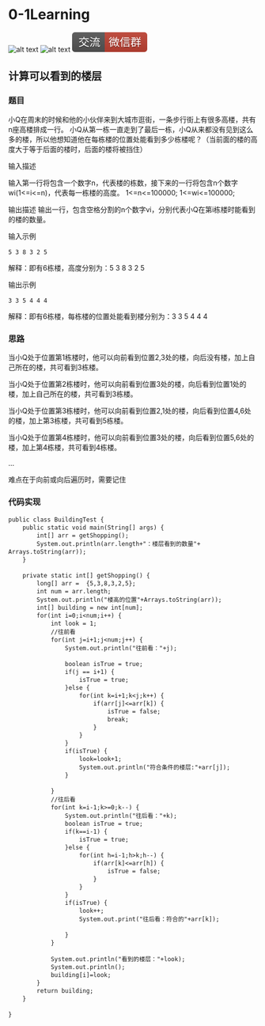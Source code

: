 # 0-1Learning

![alt text](../../static/common/svg/luoxiaosheng.svg "公众号")
![alt text](../../static/common/svg/luoxiaosheng_learning.svg "学习")
![alt text](../../static/common/svg/luoxiaosheng_wechat.svg "微信")


## 计算可以看到的楼层

### 题目
小Q在周末的时候和他的小伙伴来到大城市逛街，一条步行街上有很多高楼，共有n座高楼排成一行。
小Q从第一栋一直走到了最后一栋，小Q从来都没有见到这么多的楼，所以他想知道他在每栋楼的位置处能看到多少栋楼呢？（当前面的楼的高度大于等于后面的楼时，后面的楼将被挡住）

输入描述

输入第一行将包含一个数字n，代表楼的栋数，接下来的一行将包含n个数字wi(1<=i<=n)，代表每一栋楼的高度。
1<=n<=100000;
1<=wi<=100000;

输出描述
输出一行，包含空格分割的n个数字vi，分别代表小Q在第i栋楼时能看到的楼的数量。

输入示例
```
5 3 8 3 2 5
```
解释：即有6栋楼，高度分别为：5 3 8 3 2 5

输出示例
```
3 3 5 4 4 4
```
解释：即有6栋楼，每栋楼的位置处能看到楼分别为：3 3 5 4 4 4

### 思路
当小Q处于位置第1栋楼时，他可以向前看到位置2,3处的楼，向后没有楼，加上自己所在的楼，共可看到3栋楼。

当小Q处于位置第2栋楼时，他可以向前看到位置3处的楼，向后看到位置1处的楼，加上自己所在的楼，共可看到3栋楼。

当小Q处于位置第3栋楼时，他可以向前看到位置2,1处的楼，向后看到位置4,6处的楼，加上第3栋楼，共可看到5栋楼。

当小Q处于位置第4栋楼时，他可以向前看到位置3处的楼，向后看到位置5,6处的楼，加上第4栋楼，共可看到4栋楼。

...

难点在于向前或向后遍历时，需要记住

### 代码实现
```
public class BuildingTest {
    public static void main(String[] args) {
        int[] arr = getShopping();
        System.out.println(arr.length+"：楼层看到的数量"+ Arrays.toString(arr));
    }

    private static int[] getShopping() {
        long[] arr =  {5,3,8,3,2,5};
        int num = arr.length;
        System.out.println("楼高的位置"+Arrays.toString(arr));
        int[] building = new int[num];
        for(int i=0;i<num;i++) {
            int look = 1;
            //往前看
            for(int j=i+1;j<num;j++) {
                System.out.println("往前看："+j);

                boolean isTrue = true;
                if(j == i+1) {
                    isTrue = true;
                }else {
                    for(int k=i+1;k<j;k++) {
                        if(arr[j]<=arr[k]) {
                            isTrue = false;
                            break;
                        }
                    }
                }
                if(isTrue) {
                    look=look+1;
                    System.out.println("符合条件的楼层:"+arr[j]);
                }

            }
            //往后看
            for(int k=i-1;k>=0;k--) {
                System.out.println("往后看："+k);
                boolean isTrue = true;
                if(k==i-1) {
                    isTrue = true;
                }else {
                    for(int h=i-1;h>k;h--) {
                        if(arr[k]<=arr[h]) {
                            isTrue = false;
                        }
                    }
                }
                if(isTrue) {
                    look++;
                    System.out.print("往后看：符合的"+arr[k]);

                }
            }

            System.out.println("看到的楼层："+look);
            System.out.println();
            building[i]=look;
        }
        return building;
    }

}
```




